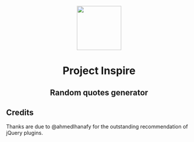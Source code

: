 <p align="center">
  <img src="http://www.vgroup.com/wp-content/uploads/2014/03/6699.gif" width="120"/>
</p>

<h1 align="center">Project Inspire</h1>
<h2 align="center">Random quotes generator</h2>

## Credits

Thanks are due to @ahmedlhanafy for the outstanding recommendation of jQuery plugins.
